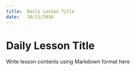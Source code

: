 ```yaml
---
title:  Daily Lesson Title
date:   20/11/2016
---
```


# Daily Lesson Title

Write lesson contents using Markdown format here